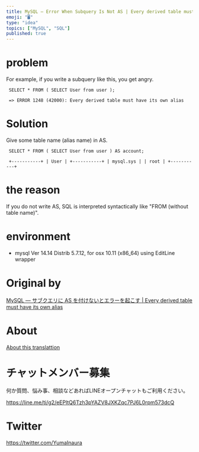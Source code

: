 ```yaml
---
title: MySQL — Error When Subquery Is Not AS | Every derived table must have 
emoji: "🖥"
type: "idea"
topics: ["MySQL", "SQL"]
published: true
---
```


# problem 

For example, if you write a subquery like this, you get angry.

     SELECT * FROM ( SELECT User from user ); 

     => ERROR 1248 (42000): Every derived table must have its own alias 

# Solution 

Give some table name (alias name) in AS.

     SELECT * FROM ( SELECT User from user ) AS account; 

     +-----------+ | User | +-----------+ | mysql.sys | | root | +-----------+ 

# the reason 

If you do not write AS, SQL is interpreted syntactically like "FROM (without table name)".

# environment 

- mysql Ver 14.14 Distrib 5.7.12, for osx 10.11 (x86\_64) using EditLine wrapper 


# Original by
[MySQL — サブクエリに AS を付けないとエラーを起こす | Every derived table must have its own alias](https://qiita.com/Yinaura/items/562079d937021f1fc30a)

# About

[About this translattion](https://qiita.com/YumaInaura/items/7f6fd1e9310a6816469a)








<!-- Update From Qiita API -->

# チャットメンバー募集


何か質問、悩み事、相談などあればLINEオープンチャットもご利用ください。

https://line.me/ti/g2/eEPltQ6Tzh3pYAZV8JXKZqc7PJ6L0rpm573dcQ





# Twitter


https://twitter.com/YumaInaura


<!-- Update From Qiita API -->


